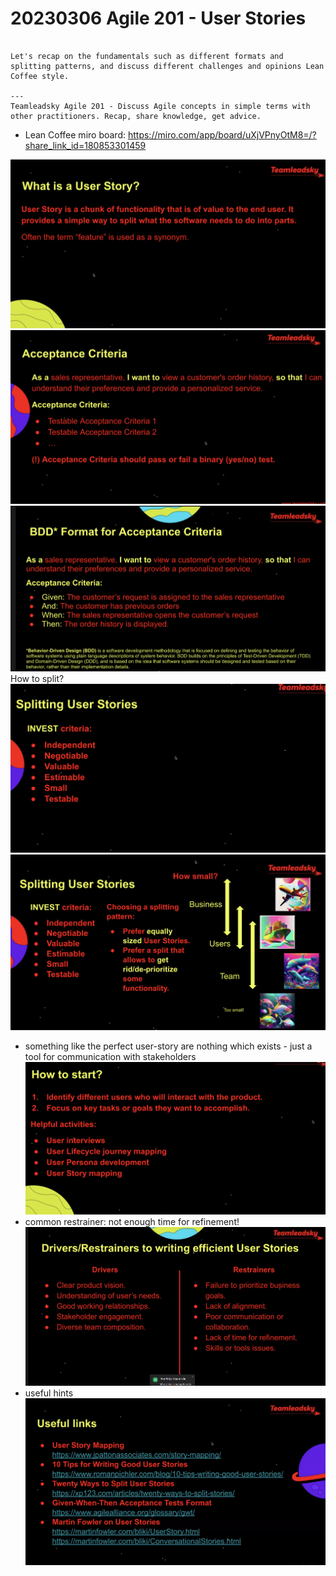 # 20230306 Agile 201 - User Stories

```User Stories are a usual technique for communicating requirements to the development teams. They are also used for planning and prioritization purposes. User Stories are easy to understand, however writing good stories may be challenging.

Let's recap on the fundamentals such as different formats and splitting patterns, and discuss different challenges and opinions Lean Coffee style.

---
Teamleadsky Agile 201 - Discuss Agile concepts in simple terms with other practitioners. Recap, share knowledge, get advice.
```

* Lean Coffee miro board: https://miro.com/app/board/uXjVPnyOtM8=/?share_link_id=180853301459

![](img00.png)
![](img01.png)
![](img02.png)
How to split?
![](img03.png)
![](img04.png)
* something like the perfect user-story are nothing which exists - just a tool for communication with stakeholders
![](img05.png)
* common restrainer: not enough time for refinement!
![](img06.png)
* useful hints
![](img07.png)
